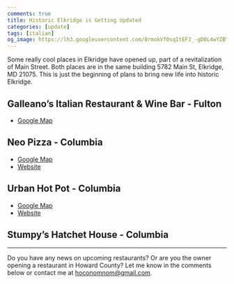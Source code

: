 ```yaml
---
comments: true
title: Historic Elkridge is Getting Updated
categories: [update]
tags: [italian]
og_image: https://lh3.googleusercontent.com/0rmokVf0sqItEFJ_-gD0L4wYZBYioPO8jzC_zco0jB5L0iSAPkmQZxLNSZkxahEOjH3cqZWgfv0XRt61uSEnUI7mILnwF6vw88pRkRiTPbZxHlO7jJCbnVzJbqF3LN0WIel2KuMGKQ=w400
---
```


Some really cool places in Elkridge have opened up, part of a revitalization of Main Street. Both places are in the same building 5782 Main St, Elkridge, MD 21075. This is just the beginning of plans to bring new life into historic Elkridge.

<!--more-->

## Galleano’s Italian Restaurant & Wine Bar - Fulton

* [Google Map](https://goo.gl/maps/Mfr96Wmoy6p1voiP9)

## Neo Pizza - Columbia

* [Google Map](https://goo.gl/maps/96wdwnDimCvLjb9j9)
* [Website](https://neopizza.com/)

## Urban Hot Pot - Columbia

* [Google Map](https://goo.gl/maps/96wdwnDimCvLjb9j9)
* [Website](https://www.urbanhotpot.com/)

## Stumpy’s Hatchet House - Columbia

----

Do you have any news on upcoming restaurants? Or are you the owner opening a restaurant in Howard County? Let me know in the comments below or contact me at [hoconomnom@gmail.com](mailto:hoconomnom@gmail.com).
